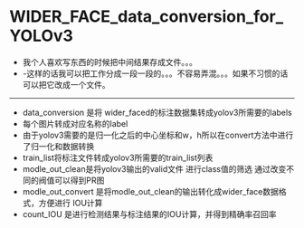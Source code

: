 # WIDER_FACE_data_conversion_for_YOLOv3
- 我个人喜欢写东西的时候把中间结果存成文件。。。
- -这样的话我可以把工作分成一段一段的。。。不容易弄混。。。如果不习惯的话可以把它改成一个文件。

---
- data_conversion 是将 wider_faced的标注数据集转成yolov3所需要的labels
- 每个图片转成对应名称的label
- 由于yolov3需要的是归一化之后的中心坐标和w，h所以在convert方法中进行了归一化和数据转换
- train_list将标注文件转成yolov3所需要的train_list列表
- modle_out_clean是将yolov3输出的valid文件 进行class值的筛选 通过改变不同的阀值可以得到PR图
- modle_out_convert 是将modle_out_clean的输出转化成wider_face数据格式，方便进行 IOU计算
- count_IOU 是进行检测结果与标注结果的IOU计算，并得到精确率召回率